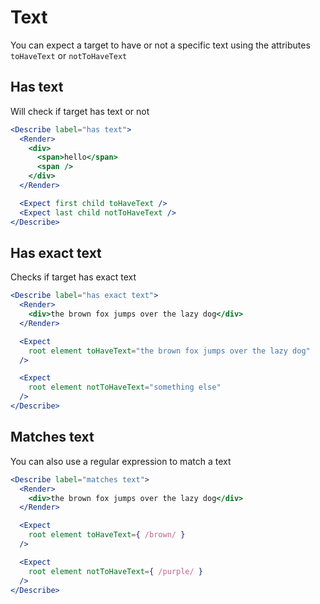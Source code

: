 Text
===

You can expect a target to have or not a specific text using the attributes `toHaveText` or `notToHaveText`

## Has text

Will check if target has text or not

```jsx
<Describe label="has text">
  <Render>
    <div>
      <span>hello</span>
      <span />
    </div>
  </Render>

  <Expect first child toHaveText />
  <Expect last child notToHaveText />
</Describe>
```

## Has exact text

Checks if target has exact text

```jsx
<Describe label="has exact text">
  <Render>
    <div>the brown fox jumps over the lazy dog</div>
  </Render>

  <Expect
    root element toHaveText="the brown fox jumps over the lazy dog"
  />

  <Expect
    root element notToHaveText="something else"
  />
</Describe>
```

## Matches text

You can also use a regular expression to match a text

```jsx
<Describe label="matches text">
  <Render>
    <div>the brown fox jumps over the lazy dog</div>
  </Render>

  <Expect
    root element toHaveText={ /brown/ }
  />

  <Expect
    root element notToHaveText={ /purple/ }
  />
</Describe>
```
